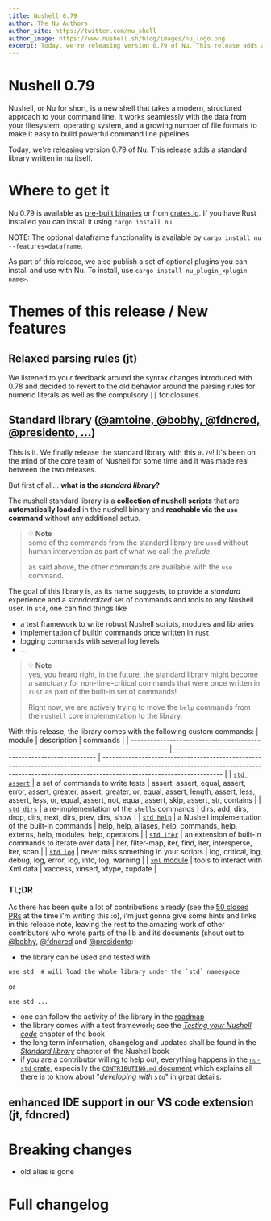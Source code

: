 ```yaml
---
title: Nushell 0.79
author: The Nu Authors
author_site: https://twitter.com/nu_shell
author_image: https://www.nushell.sh/blog/images/nu_logo.png
excerpt: Today, we're releasing version 0.79 of Nu. This release adds a standard library written in nu itself and enhanced IDE support.
---
```


# Nushell 0.79

Nushell, or Nu for short, is a new shell that takes a modern, structured approach to your command line. It works seamlessly with the data from your filesystem, operating system, and a growing number of file formats to make it easy to build powerful command line pipelines.

Today, we're releasing version 0.79 of Nu. This release adds a standard library written in nu itself.

<!-- more -->

# Where to get it

Nu 0.79 is available as [pre-built binaries](https://github.com/nushell/nushell/releases/tag/0.79.0) or from [crates.io](https://crates.io/crates/nu). If you have Rust installed you can install it using `cargo install nu`.

NOTE: The optional dataframe functionality is available by `cargo install nu --features=dataframe`.

As part of this release, we also publish a set of optional plugins you can install and use with Nu. To install, use `cargo install nu_plugin_<plugin name>`.

# Themes of this release / New features

## Relaxed parsing rules (jt)

We listened to your feedback around the syntax changes introduced with 0.78 and decided to revert to the old behavior around the parsing rules for numeric literals as well as the compulsory `||` for closures.

## Standard library ([@amtoine, @bobhy, @fdncred, @presidento, ...][stdlib PRs])

This is it. We finally release the standard library with this `0.79`!
It's been on the mind of the core team of Nushell for some time and it was made real between the two releases.

But first of all... **what is the _standard library_?**

The nushell standard library is a **collection of nushell scripts** that are **automatically loaded** in the nushell binary
and **reachable via the `use` command** without any additional setup.

> :bulb: **Note**  
> some of the commands from the standard library are `use`d without human intervention as part of what we call
> the _prelude_.
>
> as said above, the other commands are available with the `use` command.

The goal of this library is, as its name suggests, to provide a _standard_ experience and a _standardized_ set of commands and tools to any Nushell user.
In `std`, one can find things like

- a test framework to write robust Nushell scripts, modules and libraries
- implementation of builtin commands once written in `rust`
- logging commands with several log levels
- ...

> :bulb: **Note**  
> yes, you heard right, in the future, the standard library might become a sanctuary for non-time-critical commands that were once written in `rust`
> as part of the built-in set of commands!
>
> Right now, we are actively trying to move the `help` commands from the `nushell` core implementation to the library.

With this release, the library comes with the following custom commands:
| module | description | commands |
| ----------------------------------------------------------------------------------------- | ------------------------------------------------------ | ------------------------------------------------------------------------------------------------------------------------------------------------------------------------------------------------- |
| [`std assert`](https://github.com/nushell/nushell/blob/main/crates/nu-std/lib/testing.nu) | a set of commands to write tests | assert, assert, equal, assert, error, assert, greater, assert, greater, or, equal, assert, length, assert, less, assert, less, or, equal, assert, not, equal, assert, skip, assert, str, contains |
| [`std dirs`](https://github.com/nushell/nushell/blob/main/crates/nu-std/lib/dirs.nu) | a re-implementation of the `shells` commands | dirs, add, dirs, drop, dirs, next, dirs, prev, dirs, show |
| [`std help`](https://github.com/nushell/nushell/blob/main/crates/nu-std/lib/help.nu) | a Nushell implementation of the built-in commands | help, help, aliases, help, commands, help, externs, help, modules, help, operators |
| [`std iter`](https://github.com/nushell/nushell/blob/main/crates/nu-std/lib/iter.nu) | an extension of built-in commands to iterate over data | iter, filter-map, iter, find, iter, intersperse, iter, scan |
| [`std log`](https://github.com/nushell/nushell/blob/main/crates/nu-std/lib/log.nu) | never miss something in your scripts | log, critical, log, debug, log, error, log, info, log, warning |
| [`xml` module](https://github.com/nushell/nushell/blob/main/crates/nu-std/lib/xml.nu) | tools to interact with Xml data | xaccess, xinsert, xtype, xupdate |

### TL;DR

As there has been quite a lot of contributions already (see the [50 closed PRs][stdlib PRs] at the time i'm writing this :o),
i'm just gonna give some hints and links in this release note, leaving the rest to the amazing work of other contributors who wrote parts of the lib and its documents (shout out to
[@bobhy](https://github.com/bobhy),
[@fdncred](https://github.com/fdncred) and
[@presidento](https://github.com/presidento):

- the library can be used and tested with

```nushell
use std  # will load the whole library under the `std` namespace
```

or

```nushell
use std ...
```

- one can follow the activity of the library in the [roadmap](https://github.com/nushell/nushell/issues/8450)
- the library comes with a test framework; see the [_Testing your Nushell code_](https://www.nushell.sh/book/testing.html) chapter of the book
- the long term information, changelog and updates shall be found in the [_Standard library_](https://www.nushell.sh/book/standard_library.html) chapter of the Nushell book
- if you are a contributor willing to help out, everything happens in the [`nu-std` crate](https://github.com/nushell/nushell/tree/main/crates/nu-std), especially the
  [`CONTRIBUTING.md` document](https://github.com/nushell/nushell/blob/main/crates/nu-std/CONTRIBUTING.md) which explains all there is to know about "_developing with `std`_"
  in great details.

[stdlib PRs]: https://github.com/nushell/nushell/pulls?q=is%3Aclosed+is%3Apr+label%3Astd-library

## enhanced IDE support in our VS code extension (jt, fdncred)

# Breaking changes

- old alias is gone

# Full changelog

